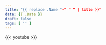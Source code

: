 ```yaml
---
title: "{{ replace .Name "-" " " | title }}"
date: {{ .Date }}
draft: false
tags: [ '' ]
---
```

{{< youtube   >}}

